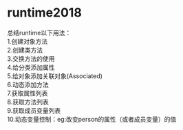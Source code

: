 # runtime2018
总结runtime以下用法：<br>
1.创建对象方法<br>
2.创建类方法<br>
3.交换方法的使用<br>
4.给分类添加属性<br>
5.给对象添加关联对象(Associated)<br>
6.动态添加方法<br>
7.获取属性列表<br>
8.获取方法列表<br>
9.获取成员变量列表<br>
10.动态变量控制：eg:改变person的属性（或者成员变量）的值
